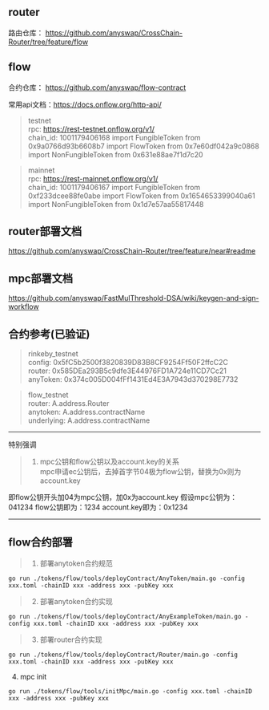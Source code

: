 ## router
路由仓库： https://github.com/anyswap/CrossChain-Router/tree/feature/flow

## flow
合约仓库： https://github.com/anyswap/flow-contract 

常用api文档：https://docs.onflow.org/http-api/

> testnet  
rpc:  https://rest-testnet.onflow.org/v1/  
chain_id:  1001179406168
import FungibleToken from 0x9a0766d93b6608b7
import FlowToken from 0x7e60df042a9c0868
import NonFungibleToken from 0x631e88ae7f1d7c20

> mainnet  
rpc:  https://rest-mainnet.onflow.org/v1/  
chain_id:  1001179406167
import FungibleToken from 0xf233dcee88fe0abe
import FlowToken from 0x1654653399040a61
import NonFungibleToken from 0x1d7e57aa55817448

## router部署文档 
https://github.com/anyswap/CrossChain-Router/tree/feature/near#readme
## mpc部署文档 
https://github.com/anyswap/FastMulThreshold-DSA/wiki/keygen-and-sign-workflow

## 合约参考(已验证)
> rinkeby_testnet  
config: 0x5fC5b2500f3820839D83B8CF9254Ff50F2ffcC2C  
router: 0x585DEa293B5c9dfe3E44976FD1A724e11CD7Cc21   
anyToken: 0x374c005D004fFf1431Ed4E3A7943d370298E7732 

> flow_testnet  
router: A.address.Router  
anytoken: A.address.contractName  
underlying: A.address.contractName

***
特别强调  
>1) mpc公钥和flow公钥以及account.key的关系  
mpc申请ec公钥后，去掉首字节04极为flow公钥，替换为0x则为account.key

即flow公钥开头加04为mpc公钥，加0x为account.key
假设mpc公钥为：041234
flow公钥即为：1234
account.key即为：0x1234
***

## flow合约部署
>1) 部署anytoken合约规范  
```shell
go run ./tokens/flow/tools/deployContract/AnyToken/main.go -config xxx.toml -chainID xxx -address xxx -pubKey xxx 
```
>2) 部署anytoken合约实现
```shell
go run ./tokens/flow/tools/deployContract/AnyExampleToken/main.go -config xxx.toml -chainID xxx -address xxx -pubKey xxx 
```
>3) 部署router合约实现
```shell
go run ./tokens/flow/tools/deployContract/Router/main.go -config xxx.toml -chainID xxx -address xxx -pubKey xxx 
```
4) mpc init
```shell
go run ./tokens/flow/tools/initMpc/main.go -config xxx.toml -chainID xxx -address xxx -pubKey xxx 
```